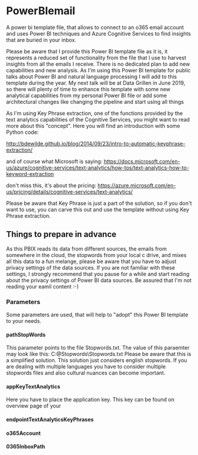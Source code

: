 # PowerBIemail
A power bi template file, that allows to connect to an o365 email account and uses Power BI techniques and Azure Cognitive Services to find insights that are buried in your inbox.

Please be aware that I provide this Power BI template file as it is, it represents a reduced set of functionality from the file that I use to harvest insights from all the emails I receive. There is no dedicated plan to add new capabilities and new analysis. As I'm using this Power BI template for public talks about Power BI and natural language processing I will add to this template during the year. My next talk will be at Data Grillen in June 2019, so there will plenty of time to enhance this template with some new analytical capabilities from my personal Power BI file or add some architectural changes like changing the pipeline and start using all things

As I'm using Key Phrase extraction, one of the functions provided by the text analytics capabilities of the Cognitive Services, you might want to read more about this "concept". Here you will find an introduction with some Python code:

http://bdewilde.github.io/blog/2014/09/23/intro-to-automatic-keyphrase-extraction/

and of course what Microsoft is saying: 
https://docs.microsoft.com/en-us/azure/cognitive-services/text-analytics/how-tos/text-analytics-how-to-keyword-extraction


don't miss this, it's about the pricing: https://azure.microsoft.com/en-us/pricing/details/cognitive-services/text-analytics/

Please be aware that Key Phrase is just a part of the solution, so if you don't want to use, you can carve this out and use the template without using Key Phrase extraction.
## Things to prepare in advance
As this PBIX reads its data from different sources, the emails from somewhere in the cloud, the stopwords from your local c drive, and mixes all this data to a fun melange, please be aware that you have to adjust privacy settings of the data sources. If you are not familiar with these settings, I strongly recommend that you pause for a while and start reading about the privacy settings of Power BI data sources. Be assured that I'm not reading your eamil content :-)

### Parameters
Some parameters are used, that will help to "adopt" this Power BI template to your needs.

#### pathStopWords
This parameter points to the file Stopwords.txt.
The value of this paraemter may look like this:
C:\@Stopwords\Stopwords.txt
Please be aware that this is a simplified solution. This solution just considers english stopwords. If you are dealing with multiple languages you have to consider multiple stopwords files and also cultural nuances can become important.
#### appKeyTextAnalytics
Here you have to place the application key. This key can be found on overview page of your  
#### endpointTextAnalyticsKeyPhrases
#### o365Account
#### 0365InboxPath
